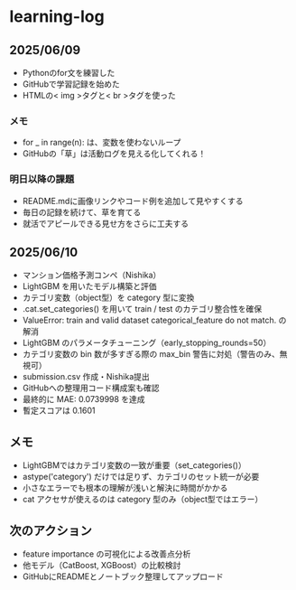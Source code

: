 # learning-log


## 2025/06/09
- Pythonのfor文を練習した
- GitHubで学習記録を始めた
- HTMLの< img >タグと< br >タグを使った

### メモ
- for _ in range(n): は、変数を使わないループ
- GitHubの「草」は活動ログを見える化してくれる！

### 明日以降の課題
- README.mdに画像リンクやコード例を追加して見やすくする  
- 毎日の記録を続けて、草を育てる  
- 就活でアピールできる見せ方をさらに工夫する  


## 2025/06/10
- マンション価格予測コンペ（Nishika）
- LightGBM を用いたモデル構築と評価
- カテゴリ変数（object型）を category 型に変換
- .cat.set_categories() を用いて train / test のカテゴリ整合性を確保
- ValueError: train and valid dataset categorical_feature do not match. の解消
- LightGBM のパラメータチューニング（early_stopping_rounds=50）
- カテゴリ変数の bin 数が多すぎる際の max_bin 警告に対処（警告のみ、無視可）
- submission.csv 作成・Nishika提出
- GitHubへの整理用コード構成案も確認
- 最終的に MAE: 0.0739998 を達成
- 暫定スコアは 0.1601

## メモ
- LightGBMではカテゴリ変数の一致が重要（set_categories()）
- astype('category') だけでは足りず、カテゴリのセット統一が必要
- 小さなエラーでも根本の理解が浅いと解決に時間がかかる
- cat アクセサが使えるのは category 型のみ（object型ではエラー）

## 次のアクション
- feature importance の可視化による改善点分析
- 他モデル（CatBoost, XGBoost）の比較検討
- GitHubにREADMEとノートブック整理してアップロード
